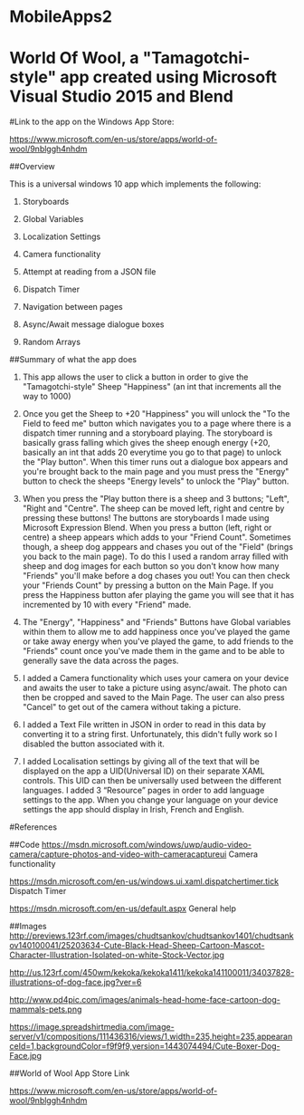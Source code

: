 # MobileApps2
# World Of Wool, a "Tamagotchi-style" app created using Microsoft Visual Studio 2015 and Blend

#Link to the app on the Windows App Store:

https://www.microsoft.com/en-us/store/apps/world-of-wool/9nblggh4nhdm

##Overview

This is a universal windows 10 app which implements the following:

1. Storyboards

2. Global Variables

3. Localization Settings

4. Camera functionality

5. Attempt at reading from a JSON file

6. Dispatch Timer

7. Navigation between pages

8. Async/Await message dialogue boxes

9. Random Arrays

##Summary of what the app does
1. This app allows the user to click a button in order to give the "Tamagotchi-style" Sheep "Happiness" (an int that increments all the way to 1000)

2. Once you get the Sheep to +20 "Happiness" you will unlock the "To the Field to feed me" button which navigates you to a page where there is a dispatch timer running and a storyboard playing. The storyboard is basically grass falling which gives the sheep enough energy (+20, basically an int that adds 20 everytime you go to that page) to unlock the "Play button". When this timer runs out a dialogue box appears and you're brought back to the main page and you must press the "Energy" button to check the sheeps "Energy levels" to unlock the "Play" button.

3. When you press the "Play button there is a sheep and 3 buttons; "Left", "Right and "Centre". The sheep can be moved left, right and centre by pressing these buttons! The buttons are storyboards I made using Microsoft Expression Blend. When you press a button (left, right or centre) a sheep appears which adds to your "Friend Count". Sometimes though, a sheep dog apppears and chases you out of the "Field" (brings you back to the main page). To do this I used a random array filled with sheep and dog images for each button so you don't know how many "Friends" you'll make before a dog chases you out! You can then check your "Friends Count" by pressing a button on the Main Page. If you press the Happiness button afer playing the game you will see that it has incremented by 10 with every "Friend" made.

4. The "Energy", "Happiness" and "Friends" Buttons have Global variables within them to allow me to add happiness once you've played the game or take away energy when you've played the game, to add friends to the "Friends" count once you've made them in the game and to be able to generally save the data across the pages.

5. I added a Camera functionality which uses your camera on your device and awaits the user to take a picture using async/await. The photo can then be cropped and saved to the Main Page. The user can also press "Cancel" to get out of the camera without taking a picture.

6. I added a Text File written in JSON in order to read in this data by converting it to a string first. Unfortunately, this didn't fully work so I disabled the button associated with it.

7. I added Localisation settings by giving all of the text that will be displayed on the app a UID(Universal ID) on their separate XAML controls. This UID can then be universally used between the different languages. I added 3 “Resource” pages in order to add language settings to the app. When you change your language on your device settings the app should display in Irish, French and English. 

#References

##Code
https://msdn.microsoft.com/windows/uwp/audio-video-camera/capture-photos-and-video-with-cameracaptureui Camera functionality

https://msdn.microsoft.com/en-us/windows.ui.xaml.dispatchertimer.tick Dispatch Timer

https://msdn.microsoft.com/en-us/default.aspx General help

##Images
http://previews.123rf.com/images/chudtsankov/chudtsankov1401/chudtsankov140100041/25203634-Cute-Black-Head-Sheep-Cartoon-Mascot-Character-Illustration-Isolated-on-white-Stock-Vector.jpg

http://us.123rf.com/450wm/kekoka/kekoka1411/kekoka141100011/34037828-illustrations-of-dog-face.jpg?ver=6

http://www.pd4pic.com/images/animals-head-home-face-cartoon-dog-mammals-pets.png

https://image.spreadshirtmedia.com/image-server/v1/compositions/111436316/views/1,width=235,height=235,appearanceId=1,backgroundColor=f9f9f9,version=1443074494/Cute-Boxer-Dog-Face.jpg

##World of Wool App Store Link

https://www.microsoft.com/en-us/store/apps/world-of-wool/9nblggh4nhdm
